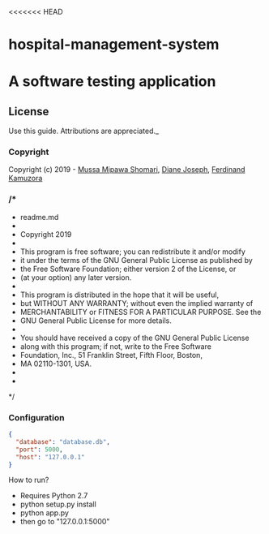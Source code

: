 <<<<<<< HEAD
# hospital-management-system
A software testing application
=======
## License

 Use this guide. Attributions are appreciated._

### Copyright

Copyright (c) 2019 - [Mussa Mipawa Shomari](mepowerleo10@gmail.com), [Diane Joseph](djmwakaponda@gmail.com), [Ferdinand Kamuzora](ferdinandkamuzora@outlook.com)

### /*
 * readme.md
 * 
 * Copyright 2019
 * 
 * This program is free software; you can redistribute it and/or modify
 * it under the terms of the GNU General Public License as published by
 * the Free Software Foundation; either version 2 of the License, or
 * (at your option) any later version.
 * 
 * This program is distributed in the hope that it will be useful,
 * but WITHOUT ANY WARRANTY; without even the implied warranty of
 * MERCHANTABILITY or FITNESS FOR A PARTICULAR PURPOSE.  See the
 * GNU General Public License for more details.
 * 
 * You should have received a copy of the GNU General Public License
 * along with this program; if not, write to the Free Software
 * Foundation, Inc., 51 Franklin Street, Fifth Floor, Boston,
 * MA 02110-1301, USA.
 * 
 * 
 */

### Configuration

```json
{
  "database": "database.db",
  "port": 5000,
  "host": "127.0.0.1"
}
```

How to run?
- Requires Python 2.7
- python setup.py install
- python app.py
- then go to "127.0.0.1:5000"
